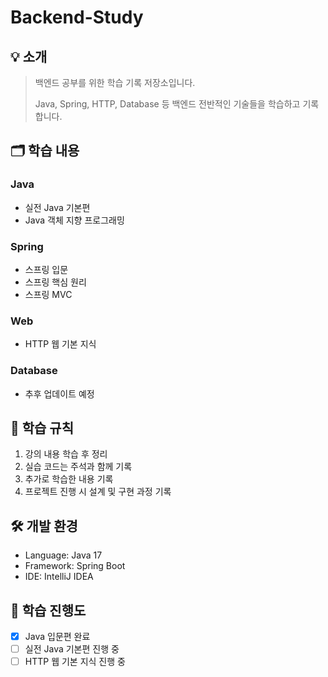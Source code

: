 # Backend-Study

## 💡 소개
> 백엔드 공부를 위한 학습 기록 저장소입니다.
> 
> Java, Spring, HTTP, Database 등 백엔드 전반적인 기술들을 학습하고 기록합니다.

## 🗂 학습 내용
### Java
- 실전 Java 기본편
- Java 객체 지향 프로그래밍

### Spring
- 스프링 입문
- 스프링 핵심 원리
- 스프링 MVC

### Web
- HTTP 웹 기본 지식

### Database
- 추후 업데이트 예정

## 📌 학습 규칙
1. 강의 내용 학습 후 정리
2. 실습 코드는 주석과 함께 기록
3. 추가로 학습한 내용 기록
4. 프로젝트 진행 시 설계 및 구현 과정 기록

## 🛠 개발 환경
- Language: Java 17
- Framework: Spring Boot
- IDE: IntelliJ IDEA

## 📝 학습 진행도
- [x] Java 입문편 완료
- [ ] 실전 Java 기본편 진행 중
- [ ] HTTP 웹 기본 지식 진행 중
